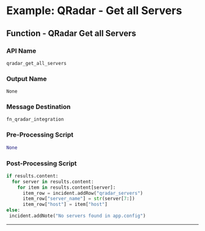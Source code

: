 <!--
    DO NOT MANUALLY EDIT THIS FILE
    THIS FILE IS AUTOMATICALLY GENERATED WITH resilient-circuits codegen
-->

# Example: QRadar - Get all Servers

## Function - QRadar Get all Servers

### API Name
`qradar_get_all_servers`

### Output Name
`None`

### Message Destination
`fn_qradar_integration`

### Pre-Processing Script
```python
None
```

### Post-Processing Script
```python
if results.content:
  for server in results.content:
    for item in results.content[server]:
      item_row = incident.addRow("qradar_servers")
      item_row["server_name"] = str(server[7:])
      item_row["host"] = item["host"]
else:
 incident.addNote("No servers found in app.config")
```

---

